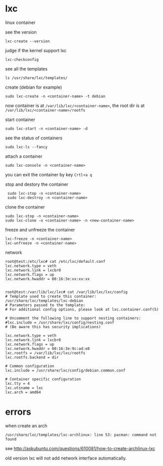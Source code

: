 lxc
===

linux container


see the version
```
lxc-create --version
```

judge if the kernel support lxc
```shell
lxc-checkconfig 
```


see all the templates
```shell
ls /usr/share/lxc/templates/
```

create (debian for example)
```shell
sudo lxc-create -n <container-name> -t debian
```

now container is at `/var/lib/lxc/<container-name>`, the root dir is at `/var/lib/lxc/<container-name>/rootfs`

start container
```shell
sudo lxc-start -n <container-name> -d 
```

see the status of containers
```shell
sudo lxc-ls --fancy 
```

attach a container
```shell
sudo lxc-console -n <container-name> 
```

you can exit the container by key `Crtl+a q`

stop and destory the container
```shell
 sudo lxc-stop -n <container-name>
 sudo lxc-destroy -n <container-name> 
```

clone the container
```shell
sudo lxc-stop -n <container-name>
sudo lxc-clone -o <container-name> -n <new-container-name>
```

freeze and unfreeze the container
```
lxc-freeze -n <container-name>
lxc-unfreeze -n <container-name>
```

network
```
root@test:/etc/lxc# cat /etc/lxc/default.conf 
lxc.network.type = veth
lxc.network.link = lxcbr0
lxc.network.flags = up
lxc.network.hwaddr = 00:16:3e:xx:xx:xx


root@test:/var/lib/lxc/lxc# cat /var/lib/lxc/lxc/config 
# Template used to create this container: /usr/share/lxc/templates/lxc-debian
# Parameters passed to the template:
# For additional config options, please look at lxc.container.conf(5)

# Uncomment the following line to support nesting containers:
#lxc.include = /usr/share/lxc/config/nesting.conf
# (Be aware this has security implications)

lxc.network.type = veth
lxc.network.link = lxcbr0
lxc.network.flags = up
lxc.network.hwaddr = 00:16:3e:9c:ad:e8
lxc.rootfs = /var/lib/lxc/lxc/rootfs
lxc.rootfs.backend = dir

# Common configuration
lxc.include = /usr/share/lxc/config/debian.common.conf

# Container specific configuration
lxc.tty = 4
lxc.utsname = lxc
lxc.arch = amd64
```


errors
===

when create an arch
```
/usr/share/lxc/templates/lxc-archlinux: line 53: pacman: command not found
```
see http://askubuntu.com/questions/610081/how-to-create-archlinux-lxc


old version lxc will not add network interface automatically.




